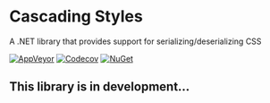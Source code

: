 # Cascading Styles
A .NET library that provides support for serializing/deserializing CSS

[![AppVeyor](https://img.shields.io/github/workflow/status/TurnerSoftware/CascadingStyles/Build)](https://github.com/TurnerSoftware/CascadingStyles/actions/workflows/build.yml)
[![Codecov](https://img.shields.io/codecov/c/github/turnersoftware/cascadingstyles/main.svg)](https://codecov.io/gh/TurnerSoftware/CascadingStyles)
[![NuGet](https://img.shields.io/nuget/v/TurnerSoftware.CascadingStyles.svg)](https://www.nuget.org/packages/TurnerSoftware.CascadingStyles)


## This library is in development...
